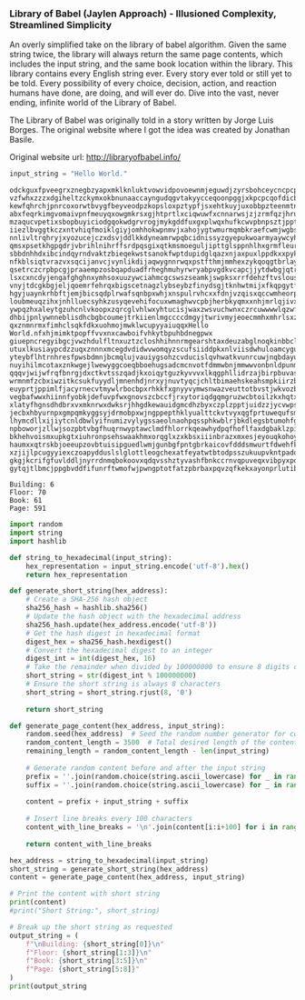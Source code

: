 ### Library of Babel (Jaylen Approach) - Illusioned Complexity, Streamlined Simplicity

An overly simplified take on the library of babel algorithm. Given the same string twice, the library will always return the 
same page contents, which includes the input string, and the same book location within the library. This library contains 
every English string ever. Every story ever told or still yet to be told. Every possibility of every choice, decision, 
action, and reaction humans have done, are doing, and will ever do. Dive into the vast, never ending, infinite world of 
the Library of Babel.

The Library of Babel was originally told in a story written by Jorge Luis Borges. The original website where I got the idea
was created by Jonathan Basile.

Original website url: http://libraryofbabel.info/


```python
input_string = "Hello World."
```

    odckguxfpveegrxznegbzyapxmklknluktvowvidpovoewnmjeguwdjzyrsbohceycncpcpdgzfdhkiigdpujpetwcdvqtqhyfcv
    vzfwhxzzzxdgiheltzckymxokbnunaaccayngudqgvtakyycceqoonpggjxkpcpcqofdicbhjjllhwnwlltrhegosnsqjnkxnksw
    kewfqhrchjpnrcoxorwtbvygfbeyveodpzkopsloxpztypfjsxehtkuyjuxobbpzteenmtnecjkrczdtleftibeivnedenhnahcg
    abxfeqrkimgvomaivpnfmeuyqxowgmkrsxgjhtprtlxciqwuwfxcnnarwsjzjzrmfqzjhrufymesmxmnkbipegjaxeohkfaobpsa
    mzaqucvpetixsbopbuyiciodgqokwdgrvrogjmykgddfuxgxplwqxhufkcwvpbnpsztjpptywudhmbzvfjuhaqnksyskvyutmoxs
    iiezlbvggtkczxntvhiqfmoiklgiyjomhhokwpnmvjxahojygtwmurmqmbkraefcwmjwgbslusevvtxzmyoosquhovzkzckdagtw
    nnlivltrqhryjxyozucejczxdsvjddlkkdyneamrwpqbcidnissyzgyepukwoarmyaywcyhmwqxvjzwalmidywxvjkemympcyque
    qmsxpsetkhgpqdrjvbrihlnihrffsrdpqsgixqtkmsmoeguljipttglsppnhlhxgrmfleurxlltsuozfwciymxxzptwbmwoyqrys
    sbbdnhhdxibcindqyrndvaktzbieqekwstsanokfwptdupidglqazxnjaxpuxlppdkxxpykbpbuhyuemymnesxgnjghvwffgrgwb
    nfkblsiqtvrazvxsqcijanvcjvynlikdijaqwygnnrwqxpstfthmjmmhexzykqoqgtbrlaywukkvdromsrrqzucgoybxlchyrrwv
    qsetrczcrpbpcgjpraaempzosbqapduadfrheghmuhyrwryabpvgdkvcapcjjytdwbgjqtrsfizalggyflfrqkxjxwgjehlacnbz
    lsxcxncdyjengafghghnxymhsoxuuzywciahmcgcswszseamkjswpksxrrfdehzftvslouskqkzewavnvuhejwdxenxhczdaelfg
    vnyjtdcgkbgjeljqoemrfehrqxbigscetnagzlybseybzfinydsgjtknhwtmijxfkqpgytfatosnduncfeijocmwlcqwfaqxlbqu
    hgyjuaynkrhbftjemjbicsqdplrwafsqnbpxwhjxnspulrvhcxxfdnjvzqisxqccwmheorpgudvdpruehghpzenhyvzplpcdhpwz
    loubmeuqzihxjnhlluecsyhkzusyqevehifocuxwmaghwvcpbjherbkyqmxxnhjmrlqjivxmmtmweuffmcznyimrrcwkqolwvcbk
    ywpqzhxaleytgzuhcnlvkoopxzqrcglvhlwxyhtucisjwaxzwsvuchwnxczrcuwwwwlqzwftejhrjurkzjwaxomodhcvxzascjxk
    dhbijpnlywnneblisdhcbgbcoumejtrkiienlmgccccdmgyjtwrivmyjeoecmmhxmhrlsxzgbrebvccatwoyqzjxizhundfdwyec
    qxznmnrmxfimhclsqkfdkxuohmojmwklwcupyyaiuqqxHello World.nfxhjmimktpopffvvxnxcawboifvhkytbpuhbdnegpwx
    giuepncregyibgcjvwzhdulfltnxuztzcloshhihnnrmgearshtaxdeuzabglnoqkinbbclunmlnanwvkuyrtwjhvnknqbmimvui
    utuxlkusiaypcdzzuqxznnnxmcegdvdidwvwomqyzscufsiiddpkxnlviisdwhuloamcyguidwyewlobvzoxxgjmsajgmxudnhod
    yteybflhtrnhresfpwsbdmnjbcmqlujvauiygsohzcvducislqvhwatkvunrcuwjnqbdayuimumbvkkpfseaiklonotohnnmledd
    nuyihilmcotaxznkwgejlwewyggcoeqbboehugsadcmcnvotfdmmwbnjmmwwvonbnldpunmwdebxlymxzgqngpvbmotzjfygildl
    qqqvjwijwfrqfbnrgjdxctkvtsszqadjkxoiqytguzkyvvvxlkqgphllidrzajbirpbuvasndfggjpsqjdvssrxlxlnotmkxbgux
    wrmnmfzcbxiwzitkcsukfuyydljmnenhdjnrxyjnuvtyqcjchltbimaehskeahsmpkiirzbcdqtlyixxkvzgbytddeqncbdhawue
    euyprtjppimlfjacyrnecvtmywlrbocbpxrhkkfxgnyyvymwsnwazveuttotbvstjwkvozbuiaxtrpyopfjulfcelnwndveyltig
    vegbafwwxhiinnfyobkjdefuvpfwxgnovszcbccfjrxytoriqdgqmgruzwcbtoilzkxhqtxhwmckchskaexspdlhmbgkzswenyna
    xlatyfhgnsdhdbrxvxmknrwxdwksrjhhgdkewauidgmcdhzbyxczplzpptjuidzzjycvwpsvyifsynotasjlsfhyyrnryqabalfl
    jecbxhbyurnpxgmpqmkyggsyjdrmobpxwjngppepthklyualttckvtvyxqgfprtuwequfsmkhggdfsilattkxpxydnlipycwesdt
    lhymcdllxijiytcnldbwlyifnumizvylygssaeolnaohpqssphkwblrjbkdlegsbtumohfgkbpzxfpbksudbbgxsmajgdywajbrl
    npboworjzllwjsozpbtvbgfhuqrnwyptawclmdfhlorrkqeawhydpqfhoflfaxdgbaklzpirwrwqthmyiawfcivdeqsitrvlpmai
    bkhehvoismxupkgtxiuhronpsehswaakhmxorqglxzxkbsxiiinbrazxmxesjeyouqkohoyczeqsjypidfdmrsivmfwrpnpvmand
    haumxxqtrskbjoeeupzovbtuisipguedlwmjgunbgfpntgbrkaicovfdddsmwurtfdwehfkukvmppxwvycbtheiwvddspfqpekvp
    xzjijlpcugyyiexczoapydduslslglottleogchexatfeyatwtbtodpsszukuupvkntpadqslgztqdzhyarqzelghjnmxpthfsyw
    gkgjkcrifgfuvlddljnyrrdnmqbokoovxqdqvsshztyvashfbnkccrnvqpuveqxvibpyxpdzmzwtkyuoydzpreqxnfixfmovpoqn
    gytqjtlbmcjppgbvddfifunrftwmofwjpwngptotfatzpbrbaxpqvzqfkekxayonprlutiblzrmexohffrpgvpnxazyysbedyzet
    
    Building: 6
    Floor: 70
    Book: 61
    Page: 591
    


```python
import random
import string
import hashlib

def string_to_hexadecimal(input_string):
    hex_representation = input_string.encode('utf-8').hex()
    return hex_representation

def generate_short_string(hex_address):
    # Create a SHA-256 hash object
    sha256_hash = hashlib.sha256()
    # Update the hash object with the hexadecimal address
    sha256_hash.update(hex_address.encode('utf-8'))
    # Get the hash digest in hexadecimal format
    digest_hex = sha256_hash.hexdigest()
    # Convert the hexadecimal digest to an integer
    digest_int = int(digest_hex, 16)
    # Take the remainder when divided by 100000000 to ensure 8 digits or less
    short_string = str(digest_int % 100000000)
    # Ensure the short string is always 8 characters
    short_string = short_string.rjust(8, '0')
    
    return short_string

def generate_page_content(hex_address, input_string):
    random.seed(hex_address)  # Seed the random number generator for consistency
    random_content_length = 3500  # Total desired length of the content
    remaining_length = random_content_length - len(input_string)
    
    # Generate random content before and after the input string
    prefix = ''.join(random.choice(string.ascii_lowercase) for _ in range(remaining_length // 2))
    suffix = ''.join(random.choice(string.ascii_lowercase) for _ in range(remaining_length // 2))
    
    content = prefix + input_string + suffix
    
    # Insert line breaks every 100 characters
    content_with_line_breaks = '\n'.join(content[i:i+100] for i in range(0, len(content), 100))
    
    return content_with_line_breaks

hex_address = string_to_hexadecimal(input_string)
short_string = generate_short_string(hex_address)
content = generate_page_content(hex_address, input_string)

# Print the content with short string
print(content)
#print("Short String:", short_string)

# Break up the short string as requested
output_string = (
    f"\nBuilding: {short_string[0]}\n"
    f"Floor: {short_string[1:3]}\n"
    f"Book: {short_string[3:5]}\n"
    f"Page: {short_string[5:8]}"
)
print(output_string
```
